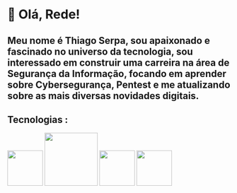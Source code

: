 
# 👋 Olá, Rede!
## Meu nome é Thiago Serpa, sou apaixonado e fascinado no universo da tecnologia, sou interessado em construir uma carreira na área de Segurança da Informação, focando em aprender sobre Cybersegurança, Pentest e me atualizando sobre as mais diversas novidades digitais.

## Tecnologias :
<img src="https://cdn.jsdelivr.net/gh/devicons/devicon@latest/icons/python/python-original-wordmark.svg" width="80" height="80"/> <img src="https://cdn.jsdelivr.net/gh/devicons/devicon@latest/icons/mysql/mysql-original-wordmark.svg" width="120" height="120"/> <img src="https://cdn.jsdelivr.net/gh/devicons/devicon@latest/icons/linux/linux-original.svg" width="80" height="80"/>  <img src="https://cdn.jsdelivr.net/gh/devicons/devicon@latest/icons/windows8/windows8-original.svg" width="80" height="80"/>


<!--
**ThiagoMLS/ThiagoMLS** is a ✨ _special_ ✨ repository because its `README.md` (this file) appears on your GitHub profile.

Here are some ideas to get you started:

- 🔭 I’m currently working on ...
- 🌱 I’m currently learning ...
- 👯 I’m looking to collaborate on ...
- 🤔 I’m looking for help with ...
- 💬 Ask me about ...
- 📫 How to reach me: ...
- 😄 Pronouns: ...
- ⚡ Fun fact: ...
-->
